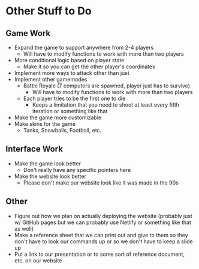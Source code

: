 # Other Stuff to Do 

## Game Work 
- Expand the game to support anywhere from 2-4 players 
    - Will have to modify functions to work with more than two players 
- More conditional logic based on player state
    - Make it so you can get the other player's coordinates 
- Implement more ways to attack other than just 
- Implement other gamemodes 
    - Battle Royale (7 computers are spawned, player just has to survive) 
        - Will have to modify functions to work with more than two players 
    - Each player tries to be the first one to die
        - Keeps a limitation that you need to shoot at least every fifth iteration or something like that 
- Make the game more customizable
- Make skins for the game 
    - Tanks, Snowballs, Football, etc. 
    
## Interface Work 

- Make the game look better 
    - Don't really have any specific pointers here
- Make the website look better 
    - Please don't make our website look like it was made in the 90s 

## Other 

- Figure out how we plan on actually deploying the website (probably just w/ GitHub pages but we can probably use Netlify or something like that as well)
- Make a reference sheet that we can print out and give to them so they don't have to look our commands up or so we don't have to keep a slide up 
- Put a link to our presentation or to some sort of reference document, etc. on our website 